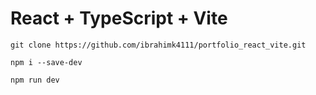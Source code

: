 # React + TypeScript + Vite

```
git clone https://github.com/ibrahimk4111/portfolio_react_vite.git
```
```
npm i --save-dev
```
```
npm run dev
```